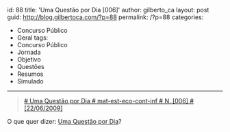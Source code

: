 id: 88
title: 'Uma Questão por Dia [006]'
author: gilberto_ca
layout: post
guid: http://blog.gilbertoca.com/?p=88
permalink: /?p=88
categories:
  - Concurso Público
  - Geral
tags:
  - Concurso Público
  - Jornada
  - Objetivo
  - Questões
  - Resumos
  - Simulado
---
<!-- google_ad_section_start -->

> [\# Uma Questão por Dia # mat-est-eco-cont-inf # N. [006] # [22/06/2009]][1]

O que quer dizer: [Uma Questão por Dia][2]?

<!-- google_ad_section_end -->

 [1]: http://blog.gilbertoca.com/tools/acervo/questoespordia/2009-06-22-mat-est-eco-cont-inf.odt
 [2]: http://blog.gilbertoca.com/?page_id=44
